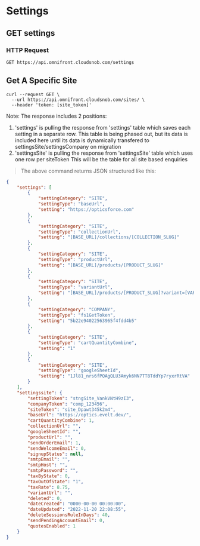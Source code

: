 # Settings


## GET settings 

### HTTP Request

`GET https://api.omnifront.cloudsnob.com/settings`

## Get A Specific Site

```shell
curl --request GET \
  --url https://api.omnifront.cloudsnob.com/sites/ \
  --header 'token: [site_token]'
```
Note: The response includes 2 positions:
1. 'settings' is pulling the response from 'settings' table which 
saves each setting in a separate row. This table is being phased out, but its data is included here until
its data is dynamically transfered to settingsSite/settingsCompany on migration
2. 'settingsSite' is pulling the response from 'settingsSite' table which uses one row per siteToken
This will be the table for all site based enquiries
> The above command returns JSON structured like this:

```json
{
    "settings": [
        {
            "settingCategory": "SITE",
            "settingType": "baseUrl",
            "setting": "https://opticsforce.com"
        },
        {
            "settingCategory": "SITE",
            "settingType": "collectionUrl",
            "setting": "[BASE_URL]/collections/[COLLECTION_SLUG]"
        },
        {
            "settingCategory": "SITE",
            "settingType": "productUrl",
            "setting": "[BASE_URL]/products/[PRODUCT_SLUG]"
        },
        {
            "settingCategory": "SITE",
            "settingType": "variantUrl",
            "setting": "[BASE_URL]/products/[PRODUCT_SLUG]?variant=[VARIANT_TOKEN]"
        },
        {
            "settingCategory": "COMPANY",
            "settingType": "fs1GetToken",
            "setting": "5b22e94022563965f4fdd4b5"
        },
        {
            "settingCategory": "SITE",
            "settingType": "cartQuantityCombine",
            "setting": "1"
        },
        {
            "settingCategory": "SITE",
            "settingType": "googleSheetId",
            "setting": "1Jl81_nrs6fPQAgQLU3Amyk6NN7TT8TddYp7ryxrRtVA"
        }
    ],
    "settingssite": {
        "settingToken": "stngSite_VankVNtH9zI3",
        "companyToken": "comp_123456",
        "siteToken": "site_Dpawt345k2m4",
        "baseUrl": "https://optics.evelt.dev/",
        "cartQuantityCombine": 1,
        "collectionUrl": "",
        "googleSheetId": "",
        "productUrl": "",
        "sendOrderEmail": 1,
        "sendWelcomeEmail": 0,
        "signupStatus": null,
        "smtpEmail": "",
        "smtpHost": "",
        "smtpPassword": "",
        "taxByState": 0,
        "taxOutOfState": "1",
        "taxRate": 8.75,
        "variantUrl": "",
        "deleted": 0,
        "dateCreated": "0000-00-00 00:00:00",
        "dateUpdated": "2022-11-20 22:08:55",
        "deleteSessionsRuleInDays": 40,
        "sendPendingAccountEmail": 0,
        "quotesEnabled": 1
    }
}
```
